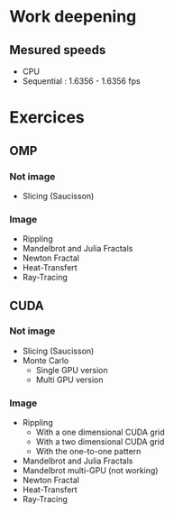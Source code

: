 # Work deepening

## Mesured speeds
 * CPU
  * Sequential : 1.6356 - 1.6356 fps


# Exercices

## OMP
### Not image
* Slicing (Saucisson)

### Image
* Rippling
* Mandelbrot and Julia Fractals
* Newton Fractal
* Heat-Transfert
* Ray-Tracing

## CUDA
### Not image
* Slicing (Saucisson)
* Monte Carlo
  * Single GPU version
  * Multi GPU version

### Image
* Rippling
  * With a one dimensional CUDA grid
  * With a two dimensional CUDA grid
  * With the one-to-one pattern
* Mandelbrot and Julia Fractals
* Mandelbrot multi-GPU (not working)
* Newton Fractal
* Heat-Transfert
* Ray-Tracing
